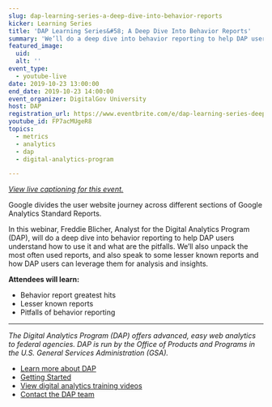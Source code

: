 ```yaml
---
slug: dap-learning-series-a-deep-dive-into-behavior-reports
kicker: Learning Series
title: 'DAP Learning Series&#58; A Deep Dive Into Behavior Reports'
summary: 'We’ll do a deep dive into behavior reporting to help DAP users understand how to use it and what are the pitfalls&#46;'
featured_image:
  uid:
  alt: ''
event_type:
  - youtube-live
date: 2019-10-23 13:00:00
end_date: 2019-10-23 14:00:00
event_organizer: DigitalGov University
host: DAP
registration_url: https://www.eventbrite.com/e/dap-learning-series-deep-dive-behavior-reports-registration-59347588234
youtube_id: FP7acMUgeR8
topics:
  - metrics
  - analytics
  - dap
  - digital-analytics-program

---
```


_[View live captioning for this event.](https://www.captionedtext.com/client/event.aspx?EventID=3993572&CustomerID=321)_

Google divides the user website journey across different sections of Google Analytics Standard Reports.

In this webinar, Freddie Blicher, Analyst for the Digital Analytics Program (DAP), will do a deep dive into behavior reporting to help DAP users understand how to use it and what are the pitfalls. We’ll also unpack the most often used reports, and also speak to some lesser known reports and how DAP users can leverage them for analysis and insights.

**Attendees will learn:**

- Behavior report greatest hits
- Lesser known reports
- Pitfalls of behavior reporting

---

_The Digital Analytics Program (DAP) offers advanced, easy web analytics to federal agencies. DAP is run by the Office of Products and Programs in the U.S. General Services Administration (GSA)._

- [Learn more about DAP](https://www.digitalgov.gov/services/dap/)
- [Getting Started](https://github.com/digital-analytics-program/gov-wide-code)
- [View digital analytics training videos](https://www.youtube.com/playlist?list=PLd9b-GuOJ3nFwlyvLFUtmDpYFKezhot8P)
- [Contact the DAP team](mailto:dap@support.digitalgov.gov)
